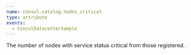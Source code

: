 ```yaml
---
name: consul.catalog.nodes_critical
type: attribute
events:
  - ConsulDatacenterSample
---
```


The number of nodes with service status critical from those registered.